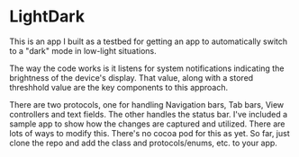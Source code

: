 # LightDark
This is an app I built as a testbed for getting an app to automatically switch to a "dark" mode in low-light situations.

The way the code works is it listens for system notifications indicating the brightness of the device's display. That value, along with a stored threshhold value are the key components to this approach.

There are two protocols, one for handling Navigation bars, Tab bars, View controllers and text fields. The other handles the status bar. I've included a sample app to show how the changes are captured and utilized. There are lots of ways to modify this. There's no cocoa pod for this as yet. So far, just clone the repo and add the class and protocols/enums, etc. to your app.
